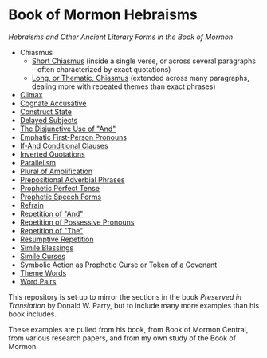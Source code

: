 # Book of Mormon Hebraisms

*Hebraisms and Other Ancient Literary Forms in the Book of Mormon*

*   Chiasmus
    *   [Short Chiasmus](docs/chiasmus_short.md) (inside a single verse, or across several paragraphs – often characterized by exact quotations)
    *   [Long, or Thematic, Chiasmus](docs/chiasmus_long.md) (extended across many paragraphs, dealing
        more with repeated themes than exact phrases)
*   [Climax](docs/climax.md)
*   [Cognate Accusative](docs/cognate_accusative.md)
*   [Construct State](docs/construct_state.md)
*   [Delayed Subjects](docs/delayed_subjects.md)
*   [The Disjunctive Use of "And"](docs/disjunctive_and.md)
*   [Emphatic First-Person Pronouns](docs/emphatic_first_person_pronouns.md)
*   [If-And Conditional Clauses](docs/if_and_conditional_clauses.md)
*   [Inverted Quotations](docs/inverted_quotations.md)
*   [Parallelism](docs/parallelism.md)
*   [Plural of Amplification](docs/plural_of_amplification.md)
*   [Prepositional Adverbial Phrases](docs/prepositional_adverbial_phrases.md)
*   [Prophetic Perfect Tense](docs/prophetic_perfect_tense.md)
*   [Prophetic Speech Forms](docs/prophetic_speech_forms.md)
*   [Refrain](docs/refrain.md)
*   [Repetition of "And"](docs/repetition_of_and.md)
*   [Repetition of Possessive Pronouns](docs/repetition_of_possessive_pronouns.md)
*   [Repetition of "The"](docs/repetition_of_the.md)
*   [Resumptive Repetition](docs/resumptive_repetition.md)
*   [Simile Blessings](docs/simile_blessings.md)
*   [Simile Curses](docs/simile_curses.md)
*   [Symbolic Action as Prophetic Curse or Token of a Covenant](docs/symbolic_action_as_prophetic_curse.md)
*   [Theme Words](docs/theme_words.md)
*   [Word Pairs](docs/word_pairs.md)

This repository is set up to mirror the sections in the book
*Preserved in Translation* by Donald W. Parry, but to include many more examples
than his book includes.

These examples are pulled from his book, from Book of Mormon Central, from
various research papers, and from my own study of the Book of Mormon.